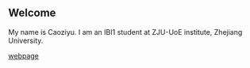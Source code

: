 ## Welcome 

My name is Caoziyu. 
I am an IBI1 student at ZJU-UoE institute, Zhejiang University.

[webpage](https://c.zju.edu.cn/) 
